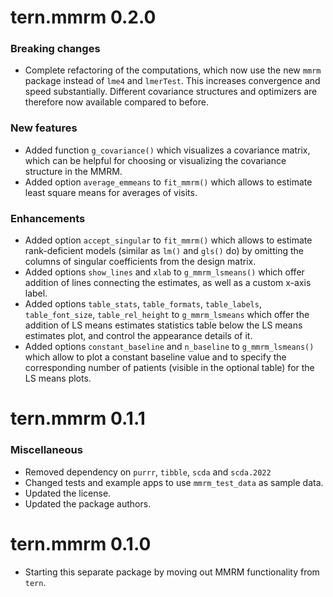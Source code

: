 # tern.mmrm 0.2.0

### Breaking changes

* Complete refactoring of the computations, which now use the new `mmrm`
  package instead of `lme4` and `lmerTest`. This increases convergence
  and speed substantially. Different covariance structures and optimizers are
  therefore now available compared to before.

### New features

* Added function `g_covariance()` which visualizes a covariance matrix, which
  can be helpful for choosing or visualizing the covariance structure in the MMRM.
* Added option `average_emmeans` to `fit_mmrm()` which allows to estimate
  least square means for averages of visits.

### Enhancements

* Added option `accept_singular` to `fit_mmrm()` which allows to estimate
  rank-deficient models (similar as `lm()` and `gls()` do) by omitting the columns
  of singular coefficients from the design matrix.
* Added options `show_lines` and `xlab` to `g_mmrm_lsmeans()`
  which offer addition of lines connecting the estimates, as well as a custom
  x-axis label.
* Added options `table_stats`, `table_formats`, `table_labels`, `table_font_size`,
  `table_rel_height` to `g_mmrm_lsmeans` which offer the addition of LS means
  estimates statistics table below the LS means estimates plot, and control the
  appearance details of it.
* Added options `constant_baseline` and `n_baseline` to `g_mmrm_lsmeans()`
  which allow to plot a constant baseline value and to specify the
  corresponding number of patients (visible in the optional table) for the LS means
  plots.

# tern.mmrm 0.1.1

### Miscellaneous

* Removed dependency on `purrr`, `tibble`, `scda` and `scda.2022`
* Changed tests and example apps to use `mmrm_test_data` as sample data.
* Updated the license.
* Updated the package authors.

# tern.mmrm 0.1.0

* Starting this separate package by moving out MMRM functionality from `tern`.
